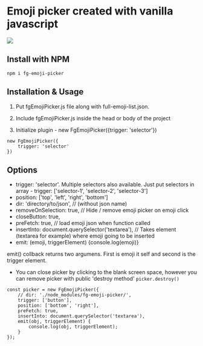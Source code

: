 # Emoji picker created with vanilla javascript

![](emoji-picker-thumb.webp)

## Install with NPM
```
npm i fg-emoji-picker
```

## Installation & Usage

1. Put fgEmojiPicker.js file along with full-emoji-list.json.

2. Include fgEmojiPicker.js inside the head or body of the project

3. Initialize plugin - new FgEmojiPicker({trigger: 'selector'})

```
new FgEmojiPicker({
    trigger: 'selector'
})
```

## Options

*  trigger: 'selector'. Multiple selectors also available. Just put selectors in array - trigger: ['selector-1', 'selector-2', 'selector-3']
*  position: ['top', 'left', 'right', 'bottom']
*  dir: 'directory/to/json', // (without json name)
*  removeOnSelection: true, // Hide / remove emoji picker on emoji click
*  closeButton: true,
*  preFetch: true, // load emoji json when function called 
*  insertInto: document.querySelector('textarea'), // Takes element (textarea for example) where emoji going to be inserted
*  emit: (emoji, triggerElement) {console.log(emoji)}

emit() collback returns two argumens. First is emoji it self and second is the trigger element.
* You can close picker by clicking to the blank screen space, however you can remove picker with public 'destroy method' ``` picker.destroy() ```


```
const picker = new FgEmojiPicker({
    // dir: './node_modules/fg-emoji-picker/',
    trigger: ['button'],
    position: ['bottom', 'right'],
    preFetch: true,
    insertInto: document.querySelector('textarea'),
    emit(obj, triggerElement) {
        console.log(obj, triggerElement);
    }
});
```
